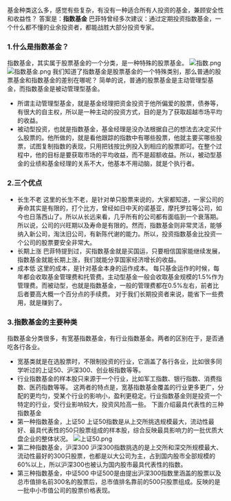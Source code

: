 基金种类这么多，感觉有些复杂，有没有一种适合所有人投资的基金，兼顾安全性和收益性？
答案是：**指数基金**
巴菲特曾经多次建议：通过定期投资指数基金，一个什么都不懂的业余投资者，都能战胜大部分投资专家。
### 1.什么是指数基金？
指数基金，其实属于股票基金的一个分类，是一种特殊的股票基金。
![指数.png](https://upload-images.jianshu.io/upload_images/10473487-5a8c68a9cf753fda.png?imageMogr2/auto-orient/strip%7CimageView2/2/w/1240)
![指数基金.png](https://upload-images.jianshu.io/upload_images/10473487-052dd863fe8c83cd.png?imageMogr2/auto-orient/strip%7CimageView2/2/w/1240)
我们知道了指数基金是股票基金的一个特殊类别，那么普通的股票基金和指数基金的差别在哪呢？
简单的说，普通的股票基金是主动管理型基金，而指数基金是被动管理型基金。
- 所谓主动管理型基金，就是基金经理把资金投资于他所偏爱的股票，债券等，有很大的自主权，所以是一种主动的投资方式，目的是为了获取超越市场平均的收益。
- 被动型投资，也就是指数基金，基金经理是没办法根据自己的想法去决定买什么股票的。他所做的，就是看他跟踪的指数中有哪些股票，他就主要买哪些股票，试图复制指数的表现，只用把钱按比例投入到相应的股票即可。在整个过程中，他的目标是要获取市场的平均收益，而不是超额收益。所以，被动型基金的业绩和基金经理的关系不大，他基本不用动脑，就是个执行者。
### 2.三个优点
- 长生不老
这里的长生不老，是针对单只股票来说的，大家都知道，一家公司的寿命其实是有限的，打个比方，曾经如日中天的诺基亚，摩托罗拉等公司，如今也日落西山了。所以从长远来看，几乎所有的公司都有面临到一个衰落期。
所以说，公司的兴旺期以及寿命是有限的。然而，指数基金则非常灵活，能够纳入新公司，淘汰旧公司，有新陈代谢的能力。所以，投资指数基金比投资一个公司的股票要安全非常大。
- 长期上涨
巴菲特提到过，买指数基金就是买国运，只要相信国家能继续发展，指数基金就能长期上涨，我们就能分享国家经济增长的收益。
- 成本低
这里的成本，是针对基金本身的运作成本。
每只基金运作的时候，每年都会收取基金管理费和托管费。主动型基金一般会收取基金规模的1.5%作为管理费。而被动型，也就是指数基金，一般的管理费都在0.5%左右，前者比后者要高大概一个百分点的手续费。
对于我们长期投资者来说，能省下一些费用，就是赚到了。
### 3.指数基金的主要种类
指数基金分类很多，有宽基指数基金，有行业指数基金。两者的区别在于，是否通吃各行各业。
- 宽基类就是在选股票时，不限制投资的行业，它涵盖了各行各业，比如很多同学听过的上证50、沪深300、创业板指数等等。
- 行业指数基金的样本股只来源于一个行业，比如军工指数、银行指数、消费指数、医药指数等等。
这两者的特点是，宽基指数基金覆盖的行业更多更广，分配的更均匀，受某个行业的影响小，盈利更稳定。行业指数基金则是投资一个特定的行业，受行业影响较大，投资风险高一些。
下面介绍最具代表性的三种指数基金
- 第一种指数基金，上证50
上证50指数是从上交所挑选规模最大，流动性最好、最具代表性的50只股票组成的样本股，综合反映最具影响力的一批优质大盘企业的整体状况。
![上证50.png](https://upload-images.jianshu.io/upload_images/10473487-375443dfef3cf5c3.png?imageMogr2/auto-orient/strip%7CimageView2/2/w/1240)
- 第二种指数基金，沪深300
沪深300指数挑选的是上交所和深交所规模最大、流动性最好的300只股票，也都是以大公司为主，占到国内股市全部规模的60%以上，所以沪深300也被认为国内股市最具代表性的指数。
- 第三种指数基金，中证500
中证500是由提出沪深300指数里涵盖的股票以及总市值排名前300名的股票后，总市值排名靠前的500只股票组成。反映的是一批中小市值公司的股票价格表现。
